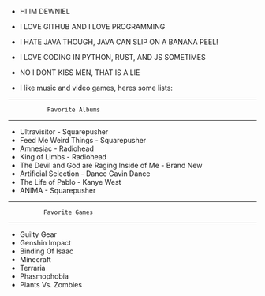 - HI IM DEWNIEL

- I LOVE GITHUB AND I LOVE PROGRAMMING

- I HATE JAVA THOUGH, JAVA CAN SLIP ON A BANANA PEEL!

- I LOVE CODING IN PYTHON, RUST, AND JS SOMETIMES

- NO I DONT KISS MEN, THAT IS A LIE

- I like music and video games, heres some lists:

-----------------------------------------------
               Favorite Albums
-----------------------------------------------
  - Ultravisitor - Squarepusher
  - Feed Me Weird Things - Squarepusher
  - Amnesiac - Radiohead
  - King of Limbs - Radiohead
  - The Devil and God are Raging Inside of Me - Brand New
  - Artificial Selection - Dance Gavin Dance
  - The Life of Pablo - Kanye West
  - ANIMA - Squarepusher
-----------------------------------------------
              Favorite Games
-----------------------------------------------
  - Guilty Gear
  - Genshin Impact
  - Binding Of Isaac
  - Minecraft
  - Terraria
  - Phasmophobia
  - Plants Vs. Zombies
